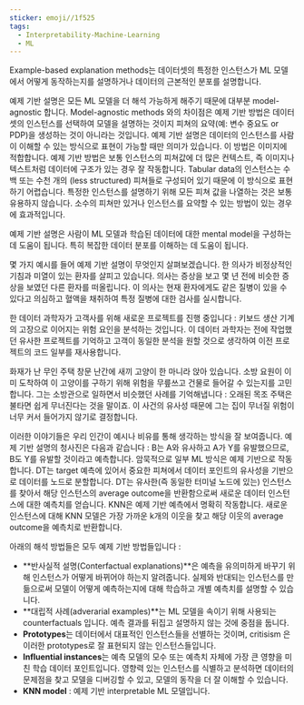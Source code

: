 ```yaml
---
sticker: emoji//1f525
tags:
  - Interpretability-Machine-Learning
  - ML
---
```

Example-based explanation methods는 데이터셋의 특정한 인스턴스가 ML 모델에서 어떻게 동작하는지를 설명하거나 데이터의 근본적인 분포를 설명합니다. 

예제 기반 설명은 모든 ML 모델을 더 해석 가능하게 해주기 때문에 대부분 model-agnostic 합니다. Model-agnostic methods 와의 차이점은 예제 기반 방법은 데이터셋의 인스턴스를 선택하여 모델을 설명하는 것이지 피쳐의 요약(예: 변수 중요도 or PDP)을 생성하는 것이 아니라는 것입니다. 예제 기반 설명은 데이터의 인스턴스를 사람이 이해할 수 있는 방식으로 표현이 가능할 때만 의미가 있습니다. 이 방법은 이미지에 적합합니다. 예제 기반 방법은 보통 인스턴스의 피쳐값에 더 많은 컨텍스트, 즉 이미지나 텍스트처럼 데이터에 구조가 있는 경우 잘 작동합니다. Tabular data의 인스턴스는 수백 또는 수천 개의 (less structured) 피쳐들로 구성되어 있기 때문에 이 방식으로 표현하기 어렵습니다. 특정한 인스턴스를 설명하기 위해 모든 피쳐 값을 나열하는 것은 보통 유용하지 않습니다. 소수의 피쳐만 있거나 인스턴스를 요약할 수 있는 방법이 있는 경우에 효과적입니다. 

예제 기반 설명은 사람이 ML 모델과 학습된 데이터에 대한 mental model을 구성하는 데 도움이 됩니다. 특히 복잡한 데이터 분포를 이해하는 데 도움이 됩니다. 

몇 가지 예시를 들어 예제 기반 설명이 무엇인지 살펴보겠습니다. 한 의사가 비정상적인 기침과 미열이 있는 환자를 살피고 있습니다. 의사는 증상을 보고 몇 년 전에 비슷한 증상을 보였던 다른 환자를 떠올립니다. 이 의사는 현재 환자에게도 같은 질병이 있을 수 있다고 의심하고 혈액을 채취하여 특정 질병에 대한 검사를 실시합니다. 

한 데이터 과학자가 고객사를 위해 새로운 프로젝트를 진행 중입니다 : 키보드 생산 기계의 고장으로 이어지는 위험 요인을 분석하는 것입니다. 이 데이터 과학자는 전에 작업했던 유사한 프로젝트를 기억하고 고객이 동일한 분석을 원할 것으로 생각하여 이전 프로젝트의 코드 일부를 재사용합니다. 

화재가 난 무인 주택 창문 난간에 새끼 고양이 한 마니라 앉아 있습니다. 소방 요원이 이미 도착하여 이 고양이를 구하기 위해 위험을 무릎쓰고 건물로 들어갈 수 있는지를 고민합니다. 그는 소방관으로 일하면서 비슷했던 사례를 기억해냅니다 : 오래된 목조 주택은 불타면 쉽게 무너진다는 것을 말이죠. 이 사건의 유사성 때문에 그는 집이 무너질 위험이 너무 커서 들어가지 않기로 결정합니다. 

이러한 이야기들은 우리 인간이 예시나 비유를 통해 생각하는 방식을 잘 보여줍니다. 예제 기반 설명의 청사진은 다음과 같습니다 : B는 A와 유사하고 A가 Y를 유발했으므로, B도 Y를 유발할 것이라고 예측합니다. 암묵적으로 일부 ML 방식은 예제 기반으로 작동합니다. DT는 target 예측에 있어서 중요한 피쳐에서 데이터 포인트의 유사성을 기반으로 데이터를 노드로 분할합니다. DT는 유사한(즉 동일한 터미널 노드에 있는) 인스턴스를 찾아서 해당 인스턴스의 average outcome을 반환함으로써 새로운 데이터 인스턴스에 대한 예측치를 얻습니다. KNN은 예제 기반 예측에서 명확히 작동합니다. 새로운 인스턴스에 대해 KNN 모델은 가장 가까운 k개의 이웃을 찾고 해당 이웃의 average outcome을 예측치로 반환합니다. 

아래의 해석 방법들은 모두 예제 기반 방법들입니다 : 
- **반사실적 설명(Conterfactual explanations)**은 예측을 유의미하게 바꾸기 위해 인스턴스가 어떻게 바뀌어야 하는지 알려줍니다. 실제와 반대되는 인스턴스를 만듦으로써 모델이 어떻게 예측하는지에 대해 학습하고 개별 예측치를 설명할 수 있습니다. 
- **대립적 사례(adverarial examples)**는 ML 모델을 속이기 위해 사용되는 counterfactuals 입니다. 예측 결과를 뒤집고 설명하지 않는 것에 중점을 둡니다. 
- **Prototypes**는 데이터에서 대표적인 인스턴스들을 선별하는 것이며, critisism 은 이러한 prototypes로 잘 표현되지 않는 인스턴스들입니다. 
- **Influential instances**는 예측 모델의 모수 또는 예측치 자체에 가장 큰 영향을 미친 학습 데이터 포인트입니다. 영향력 있는 인스턴스를 식별하고 분석하면 데이터의 문제점을 찾고 모델을 디버깅할 수 있고, 모델의 동작을 더 잘 이해할 수 있습니다. 
- **KNN model** : 예제 기반 interpretable ML 모델입니다.

